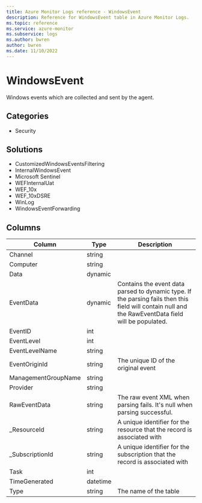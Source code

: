 ```yaml
---
title: Azure Monitor Logs reference - WindowsEvent
description: Reference for WindowsEvent table in Azure Monitor Logs.
ms.topic: reference
ms.service: azure-monitor
ms.subservice: logs
ms.author: bwren
author: bwren
ms.date: 11/10/2022
---
```


# WindowsEvent

 Windows events which are collected and sent by the agent.

## Categories

- Security
## Solutions

- CustomizedWindowsEventsFiltering
- InternalWindowsEvent
- Microsoft Sentinel
- WEFInternalUat
- WEF_10x
- WEF_10xDSRE
- WinLog
- WindowsEventForwarding




## Columns

| Column | Type | Description |
| --- | --- | --- |
| Channel | string |  |
| Computer | string |  |
| Data | dynamic |  |
| EventData | dynamic | Contains the event data parsed to dynamic type. If the parsing fails then this field will contain null and the RawEventData field will be populated. |
| EventID | int |  |
| EventLevel | int |  |
| EventLevelName | string |  |
| EventOriginId | string | The unique ID of the original event |
| ManagementGroupName | string |  |
| Provider | string |  |
| RawEventData | string | The raw event XML when parsing fails. It's null when parsing successful. |
| _ResourceId | string | A unique identifier for the resource that the record is associated with |
| _SubscriptionId | string | A unique identifier for the subscription that the record is associated with |
| Task | int |  |
| TimeGenerated | datetime |  |
| Type | string | The name of the table |
